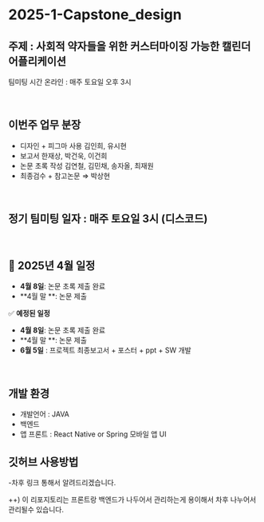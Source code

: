 # 2025-1-Capstone_design

## 주제 : 사회적 약자들을 위한 커스터마이징 가능한 캘린더 어플리케이션

팀미팅 시간 온라인 :  매주 토요일 오후 3시

<br/>

## 이번주 업무 분장

- 디자인 + 피그마 사용
김인희, 유시현
- 보고서
한재상, 박건욱, 이건희
- 논문 초록 작성
김연철, 김민채, 송자올, 최재원
- 최종검수 + 참고논문 ⇒ 박상현

<br/>

## 정기 팀미팅 일자 : 매주 토요일 3시 (디스코드)

<br/>

## 📅 2025년 4월 일정
- **4월 8일**: 논문 초록 제출 완료
- **4월 말 **: 논문 제출

✅ **예정된 일정**
- **4월 8일**: 논문 초록 제출 완료
- **4월 말 **: 논문 제출
- **6월 5일** : 프로젝트 최종보고서 + 포스터 + ppt + SW 개발

<br/>

## 개발 환경
- 개발언어 : JAVA
- 백엔드    
- 앱 프론트 : React Native or Spring   모바일 앱 UI

## 깃허브 사용방법
-차후 링크 통해서 알려드리겠습니다.

++) 이 리포지토리는 프론트랑 백엔드가 나두어서 관리하는게 용이해서 차후 나누어서 관리될수 있습니다.
  
